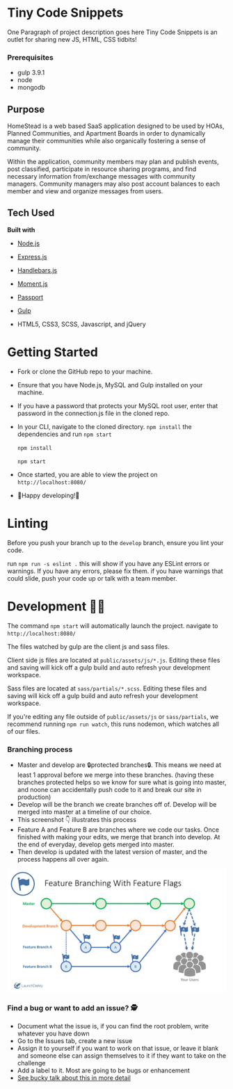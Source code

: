 # Tiny Code Snippets

One Paragraph of project description goes here
Tiny Code Snippets is an outlet for sharing new JS, HTML, CSS tidbits!

### Prerequisites
- gulp 3.9.1
- node
- mongodb

## Purpose

HomeStead is a web based SaaS application designed to be used by HOAs, Planned Communities, and Apartment Boards in order to dynamically manage their communities while also organically fostering a sense of community.

Within the application, community members may plan and publish events, post classified, participate in resource sharing programs, and find necessary information from/exchange messages with community managers.  Community managers may also post account balances to each member and view and organize messages from users.  


## Tech Used

<b>Built with</b>
- [Node.js](https://nodejs.org/en/)
- [Express.js](https://www.npmjs.com/package/express)
- [Handlebars.js](https://www.npmjs.com/package/express-handlebars)
- [Moment.js](https://momentjs.com/)
- [Passport](http://www.passportjs.org/)
- [Gulp](https://gulpjs.com/)


- HTML5, CSS3, SCSS, Javascript, and jQuery

# Getting Started

- Fork or clone the GitHub repo to your machine.
- Ensure that you have Node.js, MySQL and Gulp installed on your machine.
- If you have a password that protects your MySQL root user, enter that password in the connection.js file in the cloned repo.
- In your CLI, navigate to the cloned directory. `npm install` the dependencies and run `npm start`

  `npm install`

  `npm start`

- Once started, you are able to view the project on `http://localhost:8080/`

- 🎉Happy developing!🎉


# Linting

Before you push your branch up to the `develop` branch, ensure you lint your code.

run `npm run -s eslint .` this will show if you have any ESLint errors or warnings.
If you have any errors, please fix them. if you have warnings that could slide, push your code up or talk with a team member.


# Development 👨‍💻

The command `npm start` will automatically launch the project. navigate to `http://localhost:8080/`

The files watched by gulp are the client js and sass files.

Client side js files are located at `public/assets/js/*.js`. Editing these files and saving will kick off a gulp build and auto refresh your development workspace.

Sass files are located at `sass/partials/*.scss`. Editing these files and saving will kick off a gulp build and auto refresh your development workspace.

If you're editing any file outside of `public/assets/js` or `sass/partials`, we recommend running `npm run watch`, this runs nodemon, which watches all of our files.


### Branching process

- Master and develop are 🔒protected branches🔒. This means we need at least 1 approval before we merge into these branches. (having these branches protected helps so we know for sure what is going into master, and noone can accidentally push code to it and break our site in production)
- Develop will be the branch we create branches off of. Develop will be merged into master at a timeline of our choice.
- This screenshot 👇 illustrates this process
- Feature A and Feature B are branches where we code our tasks. Once finished with making your edits, we merge that branch into develop. At the end of everyday, develop gets merged into master.
- Then develop is updated with the latest version of master, and the process happens all over again.

![screenshot](./public/assets/images/branching.jpg)


### Find a bug or want to add an issue? 🕵️

- Document what the issue is, if you can find the root problem, write whatever you have down
- Go to the Issues tab, create a new issue
- Assign it to yourself if you want to work on that issue, or leave it blank and someone else can assign themselves to it if they want to take on the challenge
- Add a label to it. Most are going to be bugs or enhancement
- [See bucky talk about this in more detail](https://www.youtube.com/watch?v=YshvUGgF_3o)

